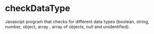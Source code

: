 # checkDataType
Javascipt program that checks for different data types (boolean, string, number, object, array , array of objects, null and unidentified). 
